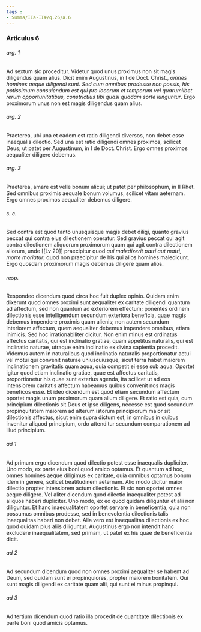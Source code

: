 ```yaml
---
tags : 
- Summa/IIa-IIæ/q.26/a.6
---
```


### Articulus 6

###### arg. 1
Ad sextum sic proceditur. Videtur quod unus proximus non sit magis diligendus quam alius. Dicit enim Augustinus, in I de Doct. Christ., *omnes homines aeque diligendi sunt. Sed cum omnibus prodesse non possis, his potissimum consulendum est qui pro locorum et temporum vel quarumlibet rerum opportunitatibus, constrictius tibi quasi quadam sorte iunguntur*. Ergo proximorum unus non est magis diligendus quam alius.

###### arg. 2
Praeterea, ubi una et eadem est ratio diligendi diversos, non debet esse inaequalis dilectio. Sed una est ratio diligendi omnes proximos, scilicet Deus; ut patet per Augustinum, in I de Doct. Christ. Ergo omnes proximos aequaliter diligere debemus.

###### arg. 3
Praeterea, amare est velle bonum alicui; ut patet per philosophum, in II Rhet. Sed omnibus proximis aequale bonum volumus, scilicet vitam aeternam. Ergo omnes proximos aequaliter debemus diligere.

###### s. c.
Sed contra est quod tanto unusquisque magis debet diligi, quanto gravius peccat qui contra eius dilectionem operatur. Sed gravius peccat qui agit contra dilectionem aliquorum proximorum quam qui agit contra dilectionem aliorum, unde [[Lv 20]] praecipitur quod *qui maledixerit patri aut matri, morte moriatur*, quod non praecipitur de his qui alios homines maledicunt. Ergo quosdam proximorum magis debemus diligere quam alios.

###### resp.
Respondeo dicendum quod circa hoc fuit duplex opinio. Quidam enim dixerunt quod omnes proximi sunt aequaliter ex caritate diligendi quantum ad affectum, sed non quantum ad exteriorem effectum; ponentes ordinem dilectionis esse intelligendum secundum exteriora beneficia, quae magis debemus impendere proximis quam alienis; non autem secundum interiorem affectum, quem aequaliter debemus impendere omnibus, etiam inimicis. Sed hoc irrationabiliter dicitur. Non enim minus est ordinatus affectus caritatis, qui est inclinatio gratiae, quam appetitus naturalis, qui est inclinatio naturae, utraque enim inclinatio ex divina sapientia procedit. Videmus autem in naturalibus quod inclinatio naturalis proportionatur actui vel motui qui convenit naturae uniuscuiusque, sicut terra habet maiorem inclinationem gravitatis quam aqua, quia competit ei esse sub aqua. Oportet igitur quod etiam inclinatio gratiae, quae est affectus caritatis, proportionetur his quae sunt exterius agenda, ita scilicet ut ad eos intensiorem caritatis affectum habeamus quibus convenit nos magis beneficos esse. Et ideo dicendum est quod etiam secundum affectum oportet magis unum proximorum quam alium diligere. Et ratio est quia, cum principium dilectionis sit Deus et ipse diligens, necesse est quod secundum propinquitatem maiorem ad alterum istorum principiorum maior sit dilectionis affectus, sicut enim supra dictum est, in omnibus in quibus invenitur aliquod principium, ordo attenditur secundum comparationem ad illud principium.

###### ad 1
Ad primum ergo dicendum quod dilectio potest esse inaequalis dupliciter. Uno modo, ex parte eius boni quod amico optamus. Et quantum ad hoc, omnes homines aeque diligimus ex caritate, quia omnibus optamus bonum idem in genere, scilicet beatitudinem aeternam. Alio modo dicitur maior dilectio propter intensiorem actum dilectionis. Et sic non oportet omnes aeque diligere. Vel aliter dicendum quod dilectio inaequaliter potest ad aliquos haberi dupliciter. Uno modo, ex eo quod quidam diliguntur et alii non diliguntur. Et hanc inaequalitatem oportet servare in beneficentia, quia non possumus omnibus prodesse, sed in benevolentia dilectionis talis inaequalitas haberi non debet. Alia vero est inaequalitas dilectionis ex hoc quod quidam plus aliis diliguntur. Augustinus ergo non intendit hanc excludere inaequalitatem, sed primam, ut patet ex his quae de beneficentia dicit.

###### ad 2
Ad secundum dicendum quod non omnes proximi aequaliter se habent ad Deum, sed quidam sunt ei propinquiores, propter maiorem bonitatem. Qui sunt magis diligendi ex caritate quam alii, qui sunt ei minus propinqui.

###### ad 3
Ad tertium dicendum quod ratio illa procedit de quantitate dilectionis ex parte boni quod amicis optamus.

